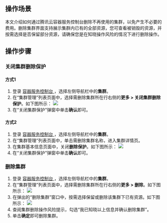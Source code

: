 ## 操作场景
本文介绍如何通过腾讯云容器服务控制台删除不再使用的集群，以免产生不必要的费用。删除集群界面支持展示集群内已有的全部资源，您可查看被销毁的资源，并按需选择是否保留部分资源，请确保您是在知晓操作风险的情况下进行删除操作。



## 操作步骤
### 关闭集群删除保护
#### 方式1
1. 登录 [容器服务控制台 ](https://console.cloud.tencent.com/tke2)，选择左侧导航栏中的**集群**。
2. 在“集群管理”列表页面中，选择需删除集群所在行右侧的**更多 > 关闭集群删除保护**。如下图所示：
![](https://qcloudimg.tencent-cloud.cn/raw/1a3971617355afd5ded1b0365d031bce.png)
3. 在“关闭集群保护”弹窗中单击**确认**即可。




#### 方式2
1. 登录 [容器服务控制台 ](https://console.cloud.tencent.com/tke2)，选择左侧导航栏中的**集群**。
2. 在“集群管理”列表页面中，单击需删除集群名称，进入集群详情页。
3. 在集群基本信息页面中，关闭**删除保护**。如下图所示：
![](https://qcloudimg.tencent-cloud.cn/raw/40eb466fe2e2d7881e6fdbdf7c0febda.png)
3. 在“关闭集群保护”弹窗中单击**确认**即可。


### 删除集群
1. 登录 [容器服务控制台 ](https://console.cloud.tencent.com/tke2)，选择左侧导航栏中的**集群**。
2. 在“集群管理”列表页面中，选择需删除集群所在行右侧的**更多 > 删除**。如下图所示：
![](https://qcloudimg.tencent-cloud.cn/raw/ea49cf457b0d3f4598b8b4f0436e046e.png)
3. 在弹出的“删除集群”窗口中，按需选择保留或删除该集群下已有资源。如下图所示：
![](https://qcloudimg.tencent-cloud.cn/raw/519dddb5f2e1352cc848f12fac4c2aa0.png)
4. 查阅集群删除操作风险提示，勾选“我已知晓以上信息并确认删除集群”。
5. 单击**确定**即可删除集群。



